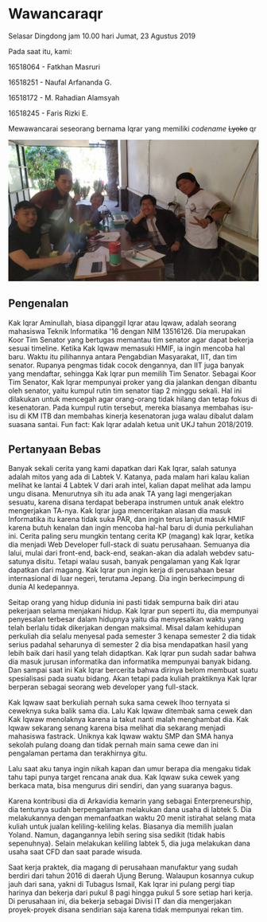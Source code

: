 # Wawancaraqr

Selasar Dingdong jam 10.00 hari Jumat, 23 Agustus 2019

Pada saat itu, kami:

16518064 - Fatkhan Masruri

16518251 - Naufal Arfananda G.

16518172 - M. Rahadian Alamsyah

16518245 - Faris Rizki E.

Mewawancarai seseorang bernama Iqrar yang memiliki *codename* ~~Lyoko~~ qr

![Foto Wawancara qr](FOTO-16518064-16518172-16518245-16518251.jpg)

## Pengenalan

Kak Iqrar Aminullah, biasa dipanggil Iqrar atau Iqwaw, adalah seorang mahasiswa Teknik Informatika '16 dengan NIM 13516126. Dia merupakan Koor Tim Senator yang bertugas memantau tim senator agar dapat bekerja sesuai timeline. Ketika Kak Iqwaw memasuki HMIF, ia ingin mencoba hal baru. Waktu itu pilihannya antara Pengabdian Masyarakat, IIT, dan tim senator. Rupanya pengmas tidak cocok dengannya, dan IIT juga banyak yang mendaftar, sehingga Kak Iqrar pun memilih Tim Senator. Sebagai Koor Tim Senator, Kak Iqrar mempunyai proker yang dia jalankan dengan dibantu oleh senator, yaitu kumpul rutin tim senator tiap 2 minggu sekali. Hal ini dilakukan untuk mencegah agar orang-orang tidak hilang dan tetap fokus di kesenatoran. Pada kumpul rutin tersebut, mereka biasanya membahas isu-isu di KM ITB dan membahas kinerja kesenatoran juga walau dibalut dalam suasana santai. Fun fact: Kak Iqrar adalah ketua unit UKJ tahun 2018/2019.

## Pertanyaan Bebas

Banyak sekali cerita yang kami dapatkan dari Kak Iqrar, salah satunya adalah mitos yang ada di Labtek V. Katanya, pada malam hari kalau kalian melihat ke lantai 4 Labtek V dari arah intel, kalian dapat melihat ada lampu ungu disana. Menurutnya sih itu ada anak TA yang lagi mengerjakan sesuatu, karena disana terdapat beberapa instrumen untuk anak elektro mengerjakan TA-nya. Kak Iqrar juga menceritakan alasan dia masuk Informatika itu karena tidak suka PAR, dan ingin terus lanjut masuk HMIF karena butuh kenalan dan ingin mencoba hal-hal baru di dunia perkuliahan ini. Cerita paling seru mungkin tentang cerita KP (magang) kak Iqrar, ketika dia menjadi Web Developer full-stack di suatu perusahaan. Semuanya dia lalui, mulai dari front-end, back-end, seakan-akan dia adalah webdev satu-satunya disitu. Tetapi walau susah, banyak pengalaman yang Kak Iqrar dapatkan dari magang. Kak Iqrar pun ingin kerja di perusahaan besar internasional di luar negeri, terutama Jepang. Dia ingin berkecimpung di dunia AI kedepannya.

Seitap orang yang hidup didunia ini pasti tidak sempurna baik diri atau pekerjaan selama menjakani hidup. Kak Iqrar pun seperti itu, dia mempunyai penyesalan terbesar dalam hidupnya yaitu dia menyesalkan waktu yang telah berlalu tidak dikerjakan dengan maksimal. Misal dalam kehidupan perkuliah dia selalu menyesal pada semester 3 kenapa semester 2 dia tidak serius padahal seharunya di semester 2 dia bisa mendapatkan hasil yang lebih baik dari hasil yang telah didaptkan. Kak Iqrar pun sudah sadar bahwa dia masuk jurusan informatika dan informatika mempunyai banyak bidang. Dan sampai saat ini Kak Iqrar bercerita bahwa dirinya belom membuat suatu spesialisasi pada suatu bidang. Akan tetapi pada kuliah praktiknya Kak Iqrar berperan sebagai seorang web developer yang full-stack.

Kak Iqwaw saat berkuliah pernah suka sama cewek lhoo ternyata si ceweknya suka balik sama dia. Lalu Kak Iqwaw ditembak sama cewek dan Kak Iqwaw menolaknya karena ia takut nanti malah menghambat dia. Kak Iqwaw sekarang senang karena bisa melihat dia sekarang menjadi mahasiswa fastrack. Uniknya kak Iqwaw waktu SMP dan SMA hanya sekolah pulang doang dan tidak pernah main sama cewe dan ini pengalaman pertama dan terakhirnya gitu.

Lalu saat aku tanya ingin nikah kapan dan umur berapa dia mengaku tidak tahu tapi punya target rencana anak dua. Kak Iqwaw suka cewek yang berkaca mata, bisa mengurus diri sendiri, dan yang suaranya bagus.

Karena kontribusi dia di Arkavidia kemarin yang sebagai Enterpreneurship, dia tentunya sudah berpengalaman melakukan dana usaha di labtek 5. Dia melakukannya dengan memanfaatkan waktu 20 menit istirahat selang mata kuliah untuk jualan keliling-keliling kelas. Biasanya dia memilih jualan Yoland. Namun, dagangannya lebih sering sisa sedikit (tidak habis sepenuhnya). Selain melakukan keliling labtek 5, dia juga melakukan dana usaha saat CFD dan saat parade wisuda.

Saat kerja praktek, dia magang di perusahaan manufaktur  yang sudah berdiri dari tahun 2016 di daerah Ujung Berung. Walaupun kosannya cukup jauh dari sana, yakni di Tubagus Ismail, Kak Iqrar ini pulang pergi tiap harinya dan bekerja dari pukul 8 pagi hingga pukul 5 sore setiap hari kerja. Di perusahaan ini, dia bekerja sebagai Divisi IT dan dia mengerjakan proyek-proyek disana sendirian saja karena tidak mempunyai rekan tim. 